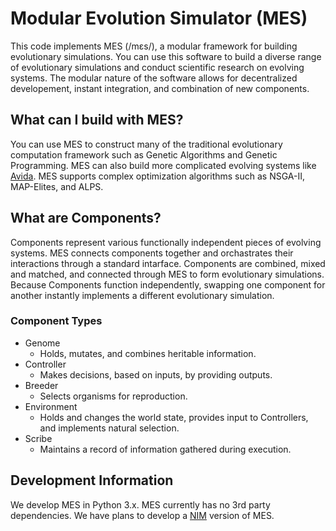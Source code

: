 # Modular Evolution Simulator (MES)
This code implements MES (/mɛs/), a modular framework for building evolutionary simulations. You can use this software to build a diverse range of evolutionary simulations and conduct scientific research on evolving systems. The modular nature of the software allows for decentralized developement, instant integration, and combination of new components.
## What can I build with MES?
You can use MES to construct many of the traditional evolutionary computation framework such as Genetic Algorithms and Genetic Programming.
MES can also build more complicated evolving systems like [Avida](https://alife.org/encyclopedia/digital-evolution/avida/).
MES supports complex optimization algorithms such as NSGA-II, MAP-Elites, and ALPS.
## What are Components?
Components represent various functionally independent pieces of evolving systems. MES connects components together and orchastrates their interactions through a standard intarface. Components are combined, mixed and matched, and connected through MES to form evolutionary simulations. Because Components function independently, swapping one component for another instantly implements a different evolutionary simulation.
### Component Types
- Genome
  - Holds, mutates, and combines heritable information.
- Controller
  - Makes decisions, based on inputs, by providing outputs.
- Breeder
  - Selects organisms for reproduction.
- Environment
  - Holds and changes the world state, provides input to Controllers, and implements natural selection.
- Scribe
  - Maintains a record of information gathered during execution.
## Development Information
We develop MES in Python 3.x. MES currently has no 3rd party dependencies. We have plans to develop a [NIM](https://nim-lang.org/) version of MES.
